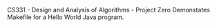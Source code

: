 CS331 - Design and Analysis of Algorithms - Project Zero
Demonstates Makefile for a Hello World Java program.
